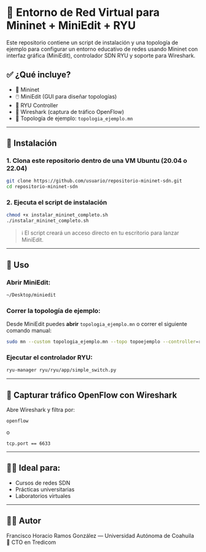 # 🧠 Entorno de Red Virtual para Mininet + MiniEdit + RYU 

Este repositorio contiene un script de instalación y una topología de ejemplo para configurar un entorno educativo de redes usando Mininet con interfaz gráfica (MiniEdit), controlador SDN RYU y soporte para Wireshark.

## ✅ ¿Qué incluye?

- 🔁 Mininet
- 🖱️ MiniEdit (GUI para diseñar topologías)
- 🔌 RYU Controller
- 📡 Wireshark (captura de tráfico OpenFlow)
- 📄 Topología de ejemplo: `topologia_ejemplo.mn`

---

## 🚀 Instalación

### 1. Clona este repositorio dentro de una VM Ubuntu (20.04 o 22.04)
```bash
git clone https://github.com/usuario/repositorio-mininet-sdn.git
cd repositorio-mininet-sdn
```

### 2. Ejecuta el script de instalación
```bash
chmod +x instalar_mininet_completo.sh
./instalar_mininet_completo.sh
```

> ℹ️ El script creará un acceso directo en tu escritorio para lanzar MiniEdit.

---

## 🧪 Uso

### Abrir MiniEdit:
```bash
~/Desktop/miniedit
```

### Correr la topología de ejemplo:
Desde MiniEdit puedes **abrir** `topologia_ejemplo.mn` o correr el siguiente comando manual:

```bash
sudo mn --custom topologia_ejemplo.mn --topo topoejemplo --controller=remote
```

### Ejecutar el controlador RYU:
```bash
ryu-manager ryu/ryu/app/simple_switch.py
```

---

## 📸 Capturar tráfico OpenFlow con Wireshark

Abre Wireshark y filtra por:

```
openflow
```
o
```
tcp.port == 6633
```

---

## 👨‍🏫 Ideal para:

- Cursos de redes SDN
- Prácticas universitarias
- Laboratorios virtuales

---

## 🧑‍💻 Autor

Francisco Horacio Ramos González — Universidad Autónoma de Coahuila  
💼 CTO en Tredicom
